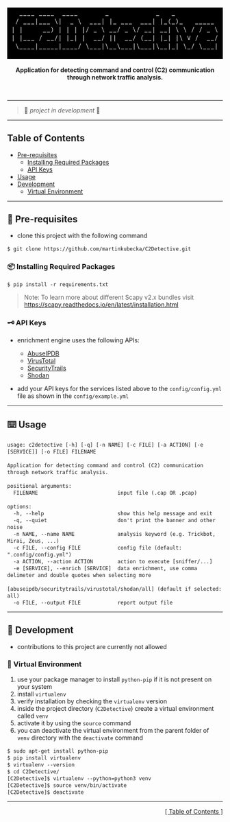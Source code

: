 <p align="center">
<img src="https://github.com/martinkubecka/C2Detective/blob/main/docs/banner.png" alt="Logo">
<p align="center"><b>Application for detecting command and control (C2) communication through network traffic analysis.</b></p><br>

---
> :construction:   *project in development*    :construction:

---
<h2 id="table-of-contents">Table of Contents</h2>

- [Pre-requisites](#memo-pre-requisites)
    - [Installing Required Packages](#package-installing-required-packages)
    - [API Keys](#old_key-api-keys) 
- [Usage](#keyboard-usage)
- [Development](#toolbox-development)
    - [Virtual Environment](#office-virtual-environment)

---
## :memo: Pre-requisites

- clone this project with the following command

```
$ git clone https://github.com/martinkubecka/C2Detective.git
```

### :package: Installing Required Packages

```
$ pip install -r requirements.txt
```

> Note: To learn more about different Scapy v2.x bundles visit https://scapy.readthedocs.io/en/latest/installation.html

### :old_key: API Keys

- enrichment engine uses the following APIs:
  - [AbuseIPDB](https://www.abuseipdb.com/)
  - [VirusTotal](https://www.virustotal.com/gui/home/upload)
  - [SecurityTrails](https://securitytrails.com/)
  - [Shodan](https://www.shodan.io/)

- add your API keys for the services listed above to the `config/config.yml` file as shown in the `config/example.yml` 


---
## :keyboard: Usage

```
usage: c2detective [-h] [-q] [-n NAME] [-c FILE] [-a ACTION] [-e [SERVICE]] [-o FILE] FILENAME

Application for detecting command and control (C2) communication through network traffic analysis.

positional arguments:
  FILENAME                          input file (.cap OR .pcap)

options:
  -h, --help                        show this help message and exit
  -q, --quiet                       don't print the banner and other noise
  -n NAME, --name NAME              analysis keyword (e.g. Trickbot, Mirai, Zeus, ...)
  -c FILE, --config FILE            config file (default: ".config/config.yml")
  -a ACTION, --action ACTION        action to execute [sniffer/...]
  -e [SERVICE], --enrich [SERVICE]  data enrichment, use comma delimeter and double quotes when selecting more
                                    [abuseipdb/securitytrails/virustotal/shodan/all] (default if selected: all)
  -o FILE, --output FILE            report output file
```

---
## :toolbox: Development

- contributions to this project are currently not allowed

### :office: Virtual Environment

1. use your package manager to install `python-pip` if it is not present on your system
2. install `virtualenv`
3. verify installation by checking the `virtualenv` version
4. inside the project directory (`C2Detective`) create a virtual environment called `venv`
5. activate it by using the `source` command
6. you can deactivate the virtual environment from the parent folder of `venv` directory with the `deactivate` command

```
$ sudo apt-get install python-pip
$ pip install virtualenv
$ virtualenv --version
$ cd C2Detective/
[C2Detective]$ virtualenv --python=python3 venv
[C2Detective]$ source venv/bin/activate
[C2Detective]$ deactivate
```

---

<div align="right">
<a href="#table-of-contents">[ Table of Contents ]</a>
</div>